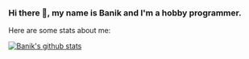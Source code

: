 ### Hi there 👋, my name is Banik and I'm a hobby programmer.



Here are some stats about me:

[![Banik's github stats](https://github-readme-stats.vercel.app/api?username=Banik1103&show_icons=true&theme=dracula)](https://github.com/Banik1103/github-readme-stats)
<!--
**Banik1103/Banik1103** is a ✨ _special_ ✨ repository because its `README.md` (this file) appears on your GitHub profile.

